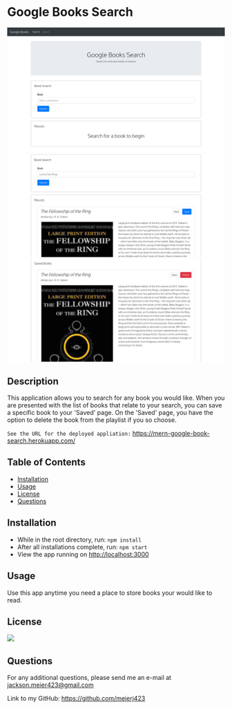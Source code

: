 # Google Books Search

![](client/public/assets/blank-home-page.png)
![](client/public/assets/searched-book.png)
![](client/public/assets/saved-book.png)

## Description

This application allows you to search for any book you would like. When you are presented with the list of books that relate to your search, you can save a specific book to your 'Saved' page. On the 'Saved' page, you have the option to delete the book from the playlist if you so choose.

`See the URL for the deployed appliation:` https://mern-google-book-search.herokuapp.com/

## Table of Contents

- [Installation](#installation)
- [Usage](#usage)
- [License](#license)
- [Questions](#questions)

## Installation

- While in the root directory, run: `npm install`
- After all installations complete, run: `npm start`
- View the app running on <http://localhost:3000>

## Usage

Use this app anytime you need a place to store books your would like to read.

## License

![](https://img.shields.io/badge/google-books-green)

## Questions

For any additional questions, please send me an e-mail at jackson.meier423@gmail.com

Link to my GitHub: https://github.com/meierj423
